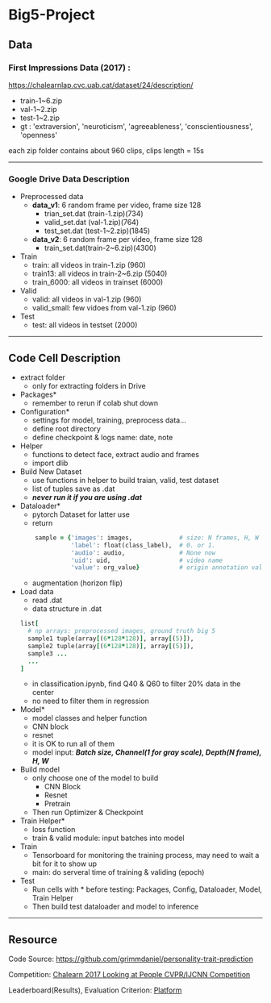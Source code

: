 # Big5-Project

## Data
### First Impressions Data (2017) :

https://chalearnlap.cvc.uab.cat/dataset/24/description/

* train-1~6.zip
* val-1~2.zip
* test-1~2.zip
* gt : 'extraversion', 'neuroticism', 'agreeableness', 'conscientiousness', 'openness'

each zip folder contains about 960 clips, clips length = 15s

---
### Google Drive Data Description

* Preprocessed data
  * **data_v1**: 6 random frame per video, frame size 128
    * trian_set.dat (train-1.zip)(734)
    * valid_set.dat (val-1.zip)(764)
    * test_set.dat (test-1~2.zip)(1845)
  * **data_v2**: 6 random frame per video, frame size 128
    * train_set.dat(train-2~6.zip)(4300)
* Train
  * train: all videos in train-1.zip (960)
  * train13: all videos in train-2~6.zip (5040)
  * train_6000: all videos in trainset (6000)
* Valid
  * valid: all videos in val-1.zip (960)
  * valid_small: few vidoes from val-1.zip (960)
* Test
  * test: all videos in testset (2000)
  
---
## Code Cell Description

* extract folder
  * only for extracting folders in Drive
* Packages*
  * remember to rerun if colab shut down
* Configuration*
  * settings for model, training, preprocess data...
  * define root directory
  * define checkpoint & logs name: date, note
* Helper
  * functions to detect face, extract audio and frames
  * import dlib
* Build New Dataset
  * use functions in helper to build traian, valid, test dataset
  * list of tuples save as .dat
  * ***never run it if you are using .dat***
* Dataloader*
  * pytorch Dataset for latter use
  * return 
  ```ruby
      sample = {'images': images,             # size: N frames, H, W
                'label': float(class_label),  # 0. or 1.
                'audio': audio,               # None now
                'uid': uid,                   # video name
                'value': org_value}           # origin annotation value 
  ```
  * augmentation (horizon flip)
* Load data
  * read .dat 
  * data structure in .dat
  ``` ruby
  list[
    # np arrays: preprocessed images, ground truth big 5
    sample1 tuple(array[(6*128*128)], array[(5)]),
    sample2 tuple(array[(6*128*128)], array[(5)]),
    sample3 ...
    ...
  ]  
  ```
  * in classification.ipynb, find Q40 & Q60 to filter 20% data in the center
  * no need to filter them in regression
* Model*
  * model classes and helper function
  * CNN block
  * resnet 
  * it is OK to run all of them
  * model input: ***Batch size, Channel(1 for gray scale), Depth(N frame), H, W***
* Build model
  * only choose one of the model to build
    * CNN Block
    * Resnet
    * Pretrain
  * Then run Optimizer & Checkpoint 
* Train Helper*
  * loss function 
  * train & valid module: input batches into model
* Train
  * Tensorboard for monitoring the training process, may need to wait a bit for it to show up
  * main: do serveral time of training & validing (epoch)
* Test
  * Run cells with * before testing: Packages, Config, Dataloader, Model, Train Helper 
  * Then build test dataloader and model to inference

---

## Resource
Code Source: https://github.com/grimmdaniel/personality-trait-prediction

Competition: [Chalearn 2017 Looking at People CVPR/IJCNN Competition](https://chalearnlap.cvc.uab.cat/challenge/23/description/)

Leaderboard(Results), Evaluation Criterion: [Platform](https://competitions.codalab.org/competitions/15975#learn_the_details-evaluation)
